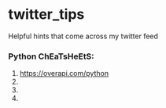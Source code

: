 # twitter_tips
Helpful hints that come across my twitter feed

### Python ChEaTsHeEtS:
1) https://overapi.com/python
2)
3)
4)
